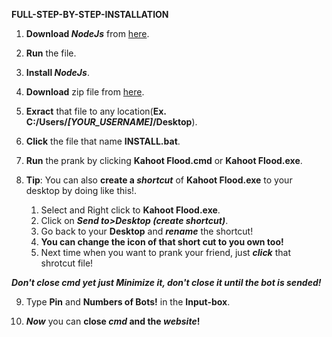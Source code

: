 **FULL-STEP-BY-STEP-INSTALLATION**
1. **Download *NodeJs*** from [here](https://nodejs.org/dist/v16.10.0/node-v16.10.0-x64.msi).

2. **Run** the file.

3. **Install *NodeJs***.

4. **Download** zip file from [here](https://github.com/Pekgame/kahoot-flooder/archive/refs/heads/main.zip).

5. **Exract** that file to any location(**Ex. C:/Users/*[YOUR_USERNAME]*/Desktop**).

6. **Click** the file that name **INSTALL.bat**.

7. **Run** the prank by clicking **Kahoot Flood.cmd** or **Kahoot Flood.exe**.

8. **Tip**: You can also **create a *shortcut*** of **Kahoot Flood.exe** to your desktop by doing like this!.
   1. Select and Right click to **Kahoot Flood.exe**.
   2. Click on ***Send to>Desktop (create shortcut)***.
   3. Go back to your **Desktop** and ***rename*** the shortcut!
   4. **You can change the icon of that short cut to you own too!**
   5. Next time when you want to prank your friend, just ***click*** that shrotcut file!

***Don't close cmd yet just Minimize it, don't close it until the bot is sended!***

9. Type **Pin** and **Numbers of Bots!** in the **Input-box**.

10. ***Now*** you can **close *cmd* and the *website*!**
